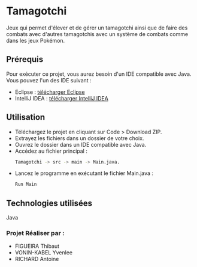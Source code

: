 # Tamagotchi

Jeux qui permet d'élever et de gérer un tamagotchi ainsi que de faire des combats avec d'autres tamagotchis avec un système de combats comme dans les jeux Pokémon.

## Prérequis

Pour exécuter ce projet, vous aurez besoin d'un IDE compatible avec Java. Vous pouvez l'un des IDE suivant :
- Eclipse : [télécharger Eclipse](https://www.eclipse.org/downloads/)
- IntelliJ IDEA : [télécharger IntelliJ IDEA](https://www.jetbrains.com/idea/download/)

## Utilisation
- Téléchargez le projet en cliquant sur Code > Download ZIP.
- Extrayez les fichiers dans un dossier de votre choix.
- Ouvrez le dossier dans un IDE compatible avec Java.
- Accédez au fichier principal :
  ```bash
  Tamagotchi -> src -> main -> Main.java.
- Lancez le programme en exécutant le fichier Main.java :
  ```bash
  Run Main

## Technologies utilisées

Java

### Projet Réaliser par : 

- FIGUEIRA Thibaut
- VONIN-KABEL Yvenlee
- RICHARD Antoine
